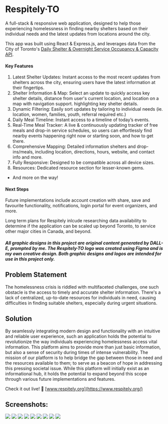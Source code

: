 # Respitely·TO
A full-stack & responsive web application, designed to help those experiencing homelessness in finding nearby shelters based on their individual needs and the latest updates from locations around the city.

This app was built using React & Express.js, and leverages data from the City of Toronto's [Daily Shelter & Overnight Service Occupancy & Capacity API](https://open.toronto.ca/dataset/daily-shelter-overnight-service-occupancy-capacity/).

#### Key Features
1. Latest Shelter Updates: Instant access to the most recent updates from shelters across the city, ensuring users have the latest information at their fingertips.
2. Shelter Information & Map: Select an update to quickly access key shelter details, distance from user's current location, and location on a map with navigation support. highlighting key shelter details.
3. Dynamic Filtering: Easily sort updates by tailoring to individual needs (ie. location, women, families, youth, referral required etc.)
4. Daily Meal Timeline: Instant access to a timeline of today’s events.
5. Real-Time Meal Tracker: A live & continuously updating tracker of free meals and drop-in service schedules, so users can effortlessly find nearby events happening right now or starting soon, and how to get there.
6. Comprehensive Mapping: Detailed information shelters and drop-ins/meals, including location, directions, hours, website, and contact info and more.
7. Fully Responsive: Designed to be compatible across all device sizes.
8. Resources: Dedicated resource section for lesser-known gems.
* And more on the way!

#### Next Steps
Future implementations include account creation with share, save and favourite functionality, notifications, login portal for event organizers, and more.

Long term plans for Respitely inlcude researching data availability to determine if the application can be scaled up beyond Toronto, to service other major cities in Canada, and beyond.

##### All graphic designs in this project are original content generated by DALL-E, prompted by me.  The Respitely·TO logo was created using Figma and is my own creative design.  Both graphic designs and logos are intended for use in this project only.

## Problem Statement
The homelessness crisis is riddled with multifaceted challenges, one such obstacle is the access to timely and accurate shelter information. There's a lack of centralized, up-to-date resources for individuals in need, causing difficulties in finding suitable shelters, especially during urgent situations.

## Solution
By seamlessly integrating modern design and functionality with an intuitive and reliable user experience, such an application holds the potential to revolutionize the way individuals experiencing homelessness access vital information.  This platform aims to provide more than just basic information, but also a sense of security during times of intense vulnerability.
The mission of our platform is to help bridge the gap between those in need and the resources available to them; to serve as a beacon of hope in addressing this pressing societal issue.  While this platform will initially exist as an informational hub, it holds the potential to expand beyond this scope through various future implementations and features.

Check it out live!
🔗 [www.respitely.org](https://www.respitely.org/)

## Screenshots:

<img src = "https://github.com/ffluxpavillion/SafeHavenTO/blob/master/client/src/assets/screenshots/Respitely_landing.png">
<img src = "https://github.com/ffluxpavillion/SafeHavenTO/blob/master/client/src/assets/screenshots/Respitely_menu.png">
<img src = "https://github.com/ffluxpavillion/SafeHavenTO/blob/master/client/src/assets/screenshots/Respitely_parallax-1.png">
<img src = "https://github.com/ffluxpavillion/SafeHavenTO/blob/master/client/src/assets/screenshots/Respitely_shelters-card.png">
<img src = "https://github.com/ffluxpavillion/SafeHavenTO/blob/master/client/src/assets/screenshots/Respitely_parallax-2.png">
<img src = "https://github.com/ffluxpavillion/SafeHavenTO/blob/master/client/src/assets/screenshots/Respitely_resources.png">
<img src = "https://github.com/ffluxpavillion/SafeHavenTO/blob/master/client/src/assets/screenshots/Respitely_parallax-3.png">
<img src = "https://github.com/ffluxpavillion/SafeHavenTO/blob/master/client/src/assets/screenshots/Respitely_about-us.png">
<img src = "https://github.com/ffluxpavillion/SafeHavenTO/blob/master/client/src/assets/screenshots/Respitely_footer.png">
